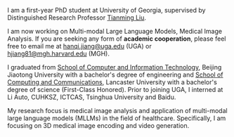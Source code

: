 I am a first-year PhD student at University of Georgia, supervised by Distinguished Research Professor [Tianming Liu](https://cobweb.cs.uga.edu/~tliu/).

I am now working on Multi-modal Large Language Models, Medical Image Analysis. If you are seeking any form of **academic cooperation**, please feel free to email me at [hanqi.jiang@uga.edu](mailto:hanqi.jiang@uga.edu) (UGA) or [hjiang81@mgh.harvard.edu](mailto:hjiang81@mgh.harvard.edu) (MGH).

I graduated from [School of Computer and Information Technology](https://cs.bjtu.edu.cn/), Beijing Jiaotong University with a bachelor's degree of engineering and [School of Computing and Communications](https://www.lancaster.ac.uk/scc/), Lancaster University with a bachelor's degree of science (First-Class Honored). Prior to joining UGA, I interned at Li Auto, CUHKSZ, ICTCAS, Tsinghua University and Baidu.


My research focus is medical image analysis and application of multi-modal large language models (MLLMs) in the field of healthcare. Specifically, I am focusing on 3D medical image encoding and video generation.


